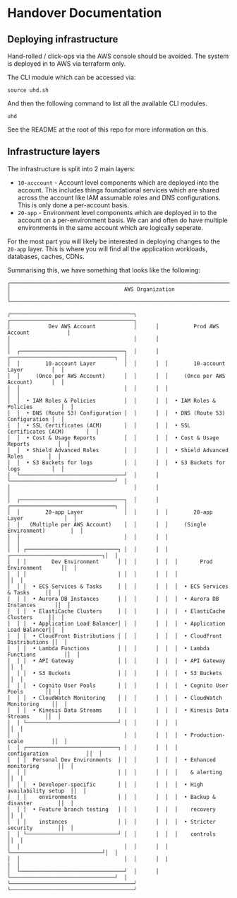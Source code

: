 # Handover Documentation

## Deploying infrastructure

Hand-rolled / click-ops via the AWS console should be avoided.
The system is deployed in to AWS via terraform only.

The CLI module which can be accessed via:
```
source uhd.sh
```

And then the following command to list all the available CLI modules.
```
uhd
```
See the README at the root of this repo for more information on this.

## Infrastructure layers

The infrastructure is split into 2 main layers:

- `10-acccount` - Account level components which are deployed into the account.
This includes things foundational services which are shared across the account
like IAM assumable roles and DNS configurations.
This is only done a per-account basis.
- `20-app` - Environment level components which are deployed in to the account on a per-environment basis. 
We can and often do have multiple environments in the same account which are logically seperate.

For the most part you will likely be interested in deploying changes to the `20-app` layer.
This is where you will find all the application workloads, databases, caches, CDNs.

Summarising this, we have something that looks like the following:
```
┌───────────────────────────────────────────────────────────────────────────────────────┐
│                                    AWS Organization                                   │
└───────────────────────────────────────────────────────────────────────────────────────┘

┌───────────────────────────────────────┐      ┌───────────────────────────────────────┐
│            Dev AWS Account            │      │           Prod AWS Account            │
│                                       │      │                                       │
│  ┌─────────────────────────────────┐  │      │  ┌─────────────────────────────────┐  │
│  │        10-account Layer         │  │      │  │        10-account Layer         │  │
│  │     (Once per AWS Account)      │  │      │  │     (Once per AWS Account)      │  │
│  │                                 │  │      │  │                                 │  │
│  │  • IAM Roles & Policies         │  │      │  │  • IAM Roles & Policies         │  │
│  │  • DNS (Route 53) Configuration │  │      │  │  • DNS (Route 53) Configuration │  │
│  │  • SSL Certificates (ACM)       │  │      │  │  • SSL Certificates (ACM)       │  │
│  │  • Cost & Usage Reports         │  │      │  │  • Cost & Usage Reports         │  │
│  │  • Shield Advanced Roles        │  │      │  │  • Shield Advanced Roles        │  │
│  │  • S3 Buckets for logs          │  │      │  │  • S3 Buckets for logs          │  │
│  └─────────────────────────────────┘  │      │  └─────────────────────────────────┘  │
│                                       │      │                                       │
│  ┌─────────────────────────────────┐  │      │  ┌─────────────────────────────────┐  │
│  │        20-app Layer             │  │      │  │        20-app Layer             │  │
│  │   (Multiple per AWS Account)    │  │      │  │     (Single Environment)        │  │
│  │                                 │  │      │  │                                 │  │
│  │ ┌─────────────────────────────┐ │  │      │  │  ┌─────────────────────────────┐│  │
│  │ │        Dev Environment      │ │  │      │  │  │       Prod Environment      ││  │
│  │ │                             │ │  │      │  │  │                             ││  │
│  │ │  • ECS Services & Tasks     │ │  │      │  │  │  • ECS Services & Tasks     ││  │
│  │ │  • Aurora DB Instances      │ │  │      │  │  │  • Aurora DB Instances      ││  │
│  │ │  • ElastiCache Clusters     │ │  │      │  │  │  • ElastiCache Clusters     ││  │
│  │ │  • Application Load Balancer│ │  │      │  │  │  • Application Load Balancer││  │
│  │ │  • CloudFront Distributions │ │  │      │  │  │  • CloudFront Distributions ││  │
│  │ │  • Lambda Functions         │ │  │      │  │  │  • Lambda Functions         ││  │
│  │ │  • API Gateway              │ │  │      │  │  │  • API Gateway              ││  │
│  │ │  • S3 Buckets               │ │  │      │  │  │  • S3 Buckets               ││  │
│  │ │  • Cognito User Pools       │ │  │      │  │  │  • Cognito User Pools       ││  │
│  │ │  • CloudWatch Monitoring    │ │  │      │  │  │  • CloudWatch Monitoring    ││  │
│  │ │  • Kinesis Data Streams     │ │  │      │  │  │  • Kinesis Data Streams     ││  │
│  │ └─────────────────────────────┘ │  │      │  │  │                             ││  │
│  │                                 │  │      │  │  │  • Production-scale         ││  │
│  │ ┌─────────────────────────────┐ │  │      │  │  │    configuration            ││  │
│  │ │  Personal Dev Environments  │ │  │      │  │  │  • Enhanced monitoring      ││  │
│  │ │                             │ │  │      │  │  │    & alerting               ││  │
│  │ │  • Developer-specific       │ │  │      │  │  │  • High availability setup  ││  │
│  │ │    environments             │ │  │      │  │  │  • Backup & disaster        ││  │
│  │ │  • Feature branch testing   │ │  │      │  │  │    recovery                 ││  │
│  │ │    instances                │ │  │      │  │  │  • Stricter security        ││  │
│  │ └─────────────────────────────┘ │  │      │  │  │    controls                 ││  │
│  │                                 │  │      │  │  └─────────────────────────────┘│  │
│  │                                 │  │      │  |                                 |  │
│  └─────────────────────────────────┘  │      │  └─────────────────────────────────┘  │
└───────────────────────────────────────┘      └───────────────────────────────────────┘
```